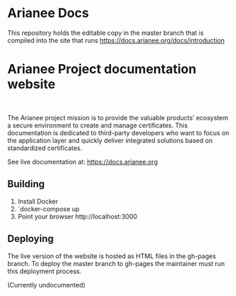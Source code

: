 
# Arianee Docs

This repository holds the editable copy in the master branch that is compiled into the site that runs https://docs.arianee.org/docs/introduction

<h1>Arianee Project documentation website</h1> <br>

The Arianee project mission is to provide the valuable products’ ecosystem a secure environment to create and manage certificates. This documentation is dedicated to third-party developers who want to focus on the application layer and quickly deliver integrated solutions based on standardized certificates.

See live documentation at: https://docs.arianee.org

## Building

1. Install Docker
2. `docker-compose up
3. Point your browser http://localhost:3000

## Deploying

The live version of the website is hosted as HTML files in the gh-pages branch. To deploy the master branch to gh-pages the maintainer must run this deployment process.

(Currently undocumented)
